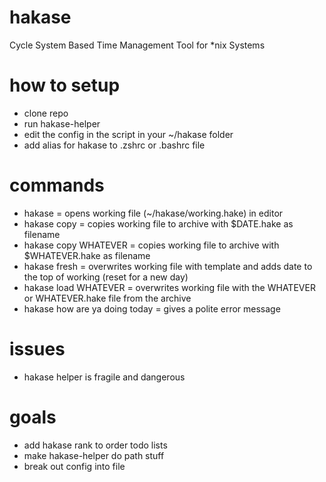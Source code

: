 # hakase
Cycle System Based Time Management Tool for *nix Systems

# how to setup
* clone repo
* run hakase-helper
* edit the config in the script in your ~/hakase folder
* add alias for hakase to .zshrc or .bashrc file

# commands
* hakase = opens working file (~/hakase/working.hake) in editor
* hakase copy = copies working file to archive with $DATE.hake as filename
* hakase copy WHATEVER = copies working file to archive with $WHATEVER.hake as filename
* hakase fresh = overwrites working file with template and adds date to the top of working (reset for a new day)
* hakase load WHATEVER = overwrites working file with the WHATEVER or WHATEVER.hake file from the archive
* hakase how are ya doing today = gives a polite error message

# issues
* hakase helper is fragile and dangerous

# goals
* add hakase rank to order todo lists
* make hakase-helper do path stuff
* break out config into file
